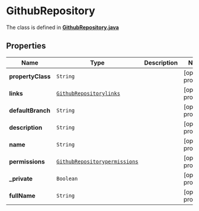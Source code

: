 

# GithubRepository

The class is defined in **[GithubRepository.java](../../src/main/java/org/openapitools/model/GithubRepository.java)**

## Properties

Name | Type | Description | Notes
------------ | ------------- | ------------- | -------------
**propertyClass** | `String` |  |  [optional property]
**links** | [`GithubRepositorylinks`](GithubRepositorylinks.md) |  |  [optional property]
**defaultBranch** | `String` |  |  [optional property]
**description** | `String` |  |  [optional property]
**name** | `String` |  |  [optional property]
**permissions** | [`GithubRepositorypermissions`](GithubRepositorypermissions.md) |  |  [optional property]
**_private** | `Boolean` |  |  [optional property]
**fullName** | `String` |  |  [optional property]










